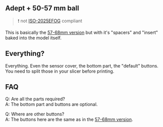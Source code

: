 ## Adept + 50-57 mm ball 

> ❗️ not [ISO-2025EFOG](https://github.com/efogdev/ISO-2025EFOG) compliant

This is basically the [57-68mm version](https://github.com/adept-anyball/mod/tree/master/57-68mm%20ball%20(50-60mm%20with%20spacers)) but with it's "spacers" and "insert" baked into the model itself. 

## Everything?

Everything. Even the sensor cover, the bottom part, the "default" buttons. \
You need to split those in your slicer before printing. 

## FAQ

Q: Are all the parts required? \
A: The bottom part and buttons are optional. 

Q: Where are other buttons? \
A: The buttons here are the same as in the [57-68mm version](https://github.com/adept-anyball/mod/tree/master/57-68mm%20ball%20(50-60mm%20with%20spacers)/raised-buttons).
